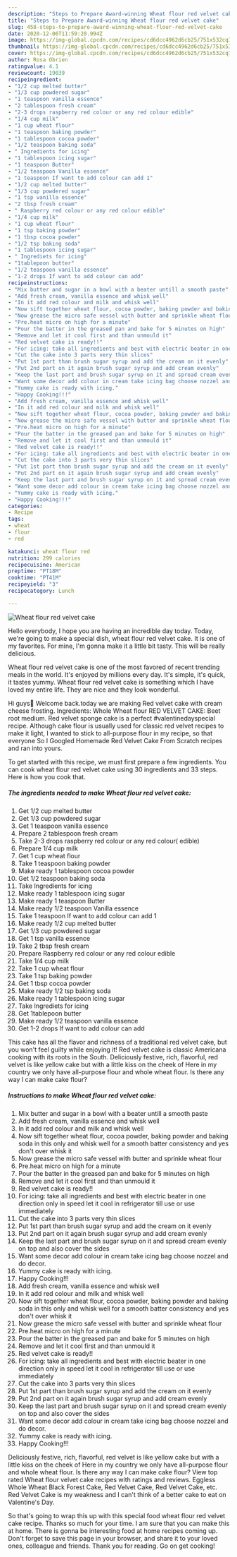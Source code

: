 ```yaml
---
description: "Steps to Prepare Award-winning Wheat flour red velvet cake"
title: "Steps to Prepare Award-winning Wheat flour red velvet cake"
slug: 458-steps-to-prepare-award-winning-wheat-flour-red-velvet-cake
date: 2020-12-06T11:59:20.994Z
image: https://img-global.cpcdn.com/recipes/cd6dcc4962d6cb25/751x532cq70/wheat-flour-red-velvet-cake-recipe-main-photo.jpg
thumbnail: https://img-global.cpcdn.com/recipes/cd6dcc4962d6cb25/751x532cq70/wheat-flour-red-velvet-cake-recipe-main-photo.jpg
cover: https://img-global.cpcdn.com/recipes/cd6dcc4962d6cb25/751x532cq70/wheat-flour-red-velvet-cake-recipe-main-photo.jpg
author: Rosa Obrien
ratingvalue: 4.1
reviewcount: 19039
recipeingredient:
- "1/2 cup melted butter"
- "1/3 cup powdered sugar"
- "1 teaspoon vanilla essence"
- "2 tablespoon fresh cream"
- "2-3 drops raspberry red colour or any red colour edible"
- "1/4 cup milk"
- "1 cup wheat flour"
- "1 teaspoon baking powder"
- "1 tablespoon cocoa powder"
- "1/2 teaspoon baking soda"
- " Ingredients for icing"
- "1 tablespoon icing sugar"
- "1 teaspoon Butter"
- "1/2 teaspoon Vanilla essence"
- "1 teaspoon If want to add colour can add 1"
- "1/2 cup melted butter"
- "1/3 cup powdered sugar"
- "1 tsp vanilla essence"
- "2 tbsp fresh cream"
- " Raspberry red colour or any red colour edible"
- "1/4 cup milk"
- "1 cup wheat flour"
- "1 tsp baking powder"
- "1 tbsp cocoa powder"
- "1/2 tsp baking soda"
- "1 tablespoon icing sugar"
- " Ingrediets for icing"
- "1tablepoon butter"
- "1/2 teaspoon vanilla essence"
- "1-2 drops If want to add colour can add"
recipeinstructions:
- "Mix butter and sugar in a bowl with a beater untill a smooth paste"
- "Add fresh cream, vanilla essence and whisk well"
- "In it add red colour and milk and whisk well"
- "Now sift together wheat flour, cocoa powder, baking powder and baking soda in this only and whisk well for a smooth batter consistency and yes don&#39;t over whisk it"
- "Now grease the micro safe vessel with butter and sprinkle wheat flour"
- "Pre.heat micro on high for a minute"
- "Pour the batter in the greased pan and bake for 5 minutes on high"
- "Remove and let it cool first and than unmould it"
- "Red velvet cake is ready!!"
- "For icing: take all ingredients and best with electric beater in one direction only in speed let it cool in refrigerator till use or use immediately"
- "Cut the cake into 3 parts very thin slices"
- "Put 1st part than brush sugar syrup and add the cream on it evenly"
- "Put 2nd part on it again brush sugar syrup and add cream evenly"
- "Keep the last part and brush sugar syrup on it and spread cream evenly on top and also cover the sides"
- "Want some decor add colour in cream take icing bag choose nozzel and do decor."
- "Yummy cake is ready with icing."
- "Happy Cooking!!!"
- "Add fresh cream, vanilla essence and whisk well"
- "In it add red colour and milk and whisk well"
- "Now sift together wheat flour, cocoa powder, baking powder and baking soda in this only and whisk well for a smooth batter consistency and yes don&#39;t over whisk it"
- "Now grease the micro safe vessel with butter and sprinkle wheat flour"
- "Pre.heat micro on high for a minute"
- "Pour the batter in the greased pan and bake for 5 minutes on high"
- "Remove and let it cool first and than unmould it"
- "Red velvet cake is ready!!"
- "For icing: take all ingredients and best with electric beater in one direction only in speed let it cool in refrigerator till use or use immediately"
- "Cut the cake into 3 parts very thin slices"
- "Put 1st part than brush sugar syrup and add the cream on it evenly"
- "Put 2nd part on it again brush sugar syrup and add cream evenly"
- "Keep the last part and brush sugar syrup on it and spread cream evenly on top and also cover the sides"
- "Want some decor add colour in cream take icing bag choose nozzel and do decor."
- "Yummy cake is ready with icing."
- "Happy Cooking!!!"
categories:
- Recipe
tags:
- wheat
- flour
- red

katakunci: wheat flour red 
nutrition: 299 calories
recipecuisine: American
preptime: "PT18M"
cooktime: "PT41M"
recipeyield: "3"
recipecategory: Lunch

---
```



![Wheat flour red velvet cake](https://img-global.cpcdn.com/recipes/cd6dcc4962d6cb25/751x532cq70/wheat-flour-red-velvet-cake-recipe-main-photo.jpg)

Hello everybody, I hope you are having an incredible day today. Today, we're going to make a special dish, wheat flour red velvet cake. It is one of my favorites. For mine, I'm gonna make it a little bit tasty. This will be really delicious.

Wheat flour red velvet cake is one of the most favored of recent trending meals in the world. It's enjoyed by millions every day. It's simple, it's quick, it tastes yummy. Wheat flour red velvet cake is something which I have loved my entire life. They are nice and they look wonderful.

Hi guys👋 Welcome back.today we are making Red velvet cake with cream cheese frosting. Ingredients: Whole Wheat flour RED VELVET CAKE: Beet root medium. Red velvet sponge cake is a perfect #valentinedayspecial recipe. Although cake flour is usually used for classic red velvet recipes to make it light, I wanted to stick to all-purpose flour in my recipe, so that everyone So I Googled Homemade Red Velvet Cake From Scratch recipes and ran into yours.


To get started with this recipe, we must first prepare a few ingredients. You can cook wheat flour red velvet cake using 30 ingredients and 33 steps. Here is how you cook that.

<!--inarticleads1-->

##### The ingredients needed to make Wheat flour red velvet cake:

1. Get 1/2 cup melted butter
1. Get 1/3 cup powdered sugar
1. Get 1 teaspoon vanilla essence
1. Prepare 2 tablespoon fresh cream
1. Take 2-3 drops raspberry red colour or any red colour( edible)
1. Prepare 1/4 cup milk
1. Get 1 cup wheat flour
1. Take 1 teaspoon baking powder
1. Make ready 1 tablespoon cocoa powder
1. Get 1/2 teaspoon baking soda
1. Take  Ingredients for icing
1. Make ready 1 tablespoon icing sugar
1. Make ready 1 teaspoon Butter
1. Make ready 1/2 teaspoon Vanilla essence
1. Take 1 teaspoon If want to add colour can add 1
1. Make ready 1/2 cup melted butter
1. Get 1/3 cup powdered sugar
1. Get 1 tsp vanilla essence
1. Take 2 tbsp fresh cream
1. Prepare  Raspberry red colour or any red colour edible
1. Take 1/4 cup milk
1. Take 1 cup wheat flour
1. Take 1 tsp baking powder
1. Get 1 tbsp cocoa powder
1. Make ready 1/2 tsp baking soda
1. Make ready 1 tablespoon icing sugar
1. Take  Ingrediets for icing
1. Get 1tablepoon butter
1. Make ready 1/2 teaspoon vanilla essence
1. Get 1-2 drops If want to add colour can add


This cake has all the flavor and richness of a traditional red velvet cake, but you won&#39;t feel guilty while enjoying it! Red velvet cake is classic Americana cooking with its roots in the South. Deliciously festive, rich, flavorful, red velvet is like yellow cake but with a little kiss on the cheek of Here in my country we only have all-purpose flour and whole wheat flour. Is there any way I can make cake flour? 

<!--inarticleads2-->

##### Instructions to make Wheat flour red velvet cake:

1. Mix butter and sugar in a bowl with a beater untill a smooth paste
1. Add fresh cream, vanilla essence and whisk well
1. In it add red colour and milk and whisk well
1. Now sift together wheat flour, cocoa powder, baking powder and baking soda in this only and whisk well for a smooth batter consistency and yes don&#39;t over whisk it
1. Now grease the micro safe vessel with butter and sprinkle wheat flour
1. Pre.heat micro on high for a minute
1. Pour the batter in the greased pan and bake for 5 minutes on high
1. Remove and let it cool first and than unmould it
1. Red velvet cake is ready!!
1. For icing: take all ingredients and best with electric beater in one direction only in speed let it cool in refrigerator till use or use immediately
1. Cut the cake into 3 parts very thin slices
1. Put 1st part than brush sugar syrup and add the cream on it evenly
1. Put 2nd part on it again brush sugar syrup and add cream evenly
1. Keep the last part and brush sugar syrup on it and spread cream evenly on top and also cover the sides
1. Want some decor add colour in cream take icing bag choose nozzel and do decor.
1. Yummy cake is ready with icing.
1. Happy Cooking!!!
1. Add fresh cream, vanilla essence and whisk well
1. In it add red colour and milk and whisk well
1. Now sift together wheat flour, cocoa powder, baking powder and baking soda in this only and whisk well for a smooth batter consistency and yes don&#39;t over whisk it
1. Now grease the micro safe vessel with butter and sprinkle wheat flour
1. Pre.heat micro on high for a minute
1. Pour the batter in the greased pan and bake for 5 minutes on high
1. Remove and let it cool first and than unmould it
1. Red velvet cake is ready!!
1. For icing: take all ingredients and best with electric beater in one direction only in speed let it cool in refrigerator till use or use immediately
1. Cut the cake into 3 parts very thin slices
1. Put 1st part than brush sugar syrup and add the cream on it evenly
1. Put 2nd part on it again brush sugar syrup and add cream evenly
1. Keep the last part and brush sugar syrup on it and spread cream evenly on top and also cover the sides
1. Want some decor add colour in cream take icing bag choose nozzel and do decor.
1. Yummy cake is ready with icing.
1. Happy Cooking!!!


Deliciously festive, rich, flavorful, red velvet is like yellow cake but with a little kiss on the cheek of Here in my country we only have all-purpose flour and whole wheat flour. Is there any way I can make cake flour? View top rated Wheat flour velvet cake recipes with ratings and reviews. Eggless Whole Wheat Black Forest Cake, Red Velvet Cake, Red Velvet Cake, etc. Red Velvet Cake is my weakness and I can&#39;t think of a better cake to eat on Valentine&#39;s Day. 

So that's going to wrap this up with this special food wheat flour red velvet cake recipe. Thanks so much for your time. I am sure that you can make this at home. There is gonna be interesting food at home recipes coming up. Don't forget to save this page in your browser, and share it to your loved ones, colleague and friends. Thank you for reading. Go on get cooking!
